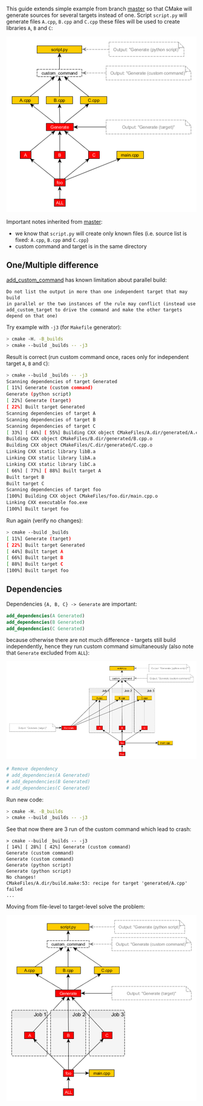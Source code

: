 This guide extends simple example from branch [master][1] so that CMake will generate sources for several targets instead of one. Script `script.py` will generate files `A.cpp`, `B.cpp` and `C.cpp` these files will be used to create libraries `A`, `B` and `C`:

![multiple][2]

Important notes inherited from [master][1]:
* we know that `script.py` will create only known files (i.e. source list is fixed: `A.cpp`, `B.cpp` and `C.cpp`)
* custom command and target is in the same directory

## One/Multiple difference

[add_custom_command][3] has known limitation about parallel build:
```
Do not list the output in more than one independent target that may build
in parallel or the two instances of the rule may conflict (instead use
add_custom_target to drive the command and make the other targets depend on that one)
```

Try example with `-j3` (for `Makefile` generator):
```bash
> cmake -H. -B_builds
> cmake --build _builds -- -j3
```

Result is correct (run custom command once, races only for independent target `A`, `B` and `C`):
```bash
> cmake --build _builds -- -j3
Scanning dependencies of target Generated
[ 11%] Generate (custom command)
Generate (python script)
[ 22%] Generate (target)
[ 22%] Built target Generated
Scanning dependencies of target A
Scanning dependencies of target B
Scanning dependencies of target C
[ 33%] [ 44%] [ 55%] Building CXX object CMakeFiles/A.dir/generated/A.cpp.o
Building CXX object CMakeFiles/B.dir/generated/B.cpp.o
Building CXX object CMakeFiles/C.dir/generated/C.cpp.o
Linking CXX static library libB.a
Linking CXX static library libA.a
Linking CXX static library libC.a
[ 66%] [ 77%] [ 88%] Built target A
Built target B
Built target C
Scanning dependencies of target foo
[100%] Building CXX object CMakeFiles/foo.dir/main.cpp.o
Linking CXX executable foo.exe
[100%] Built target foo
```

Run again (verify no changes):
```bash
> cmake --build _builds
[ 11%] Generate (target)
[ 22%] Built target Generated
[ 44%] Built target A
[ 66%] Built target B
[ 88%] Built target C
[100%] Built target foo
```

## Dependencies

Dependencies `{A, B, C} -> Generate` are important:

```cmake
add_dependencies(A Generated)
add_dependencies(B Generated)
add_dependencies(C Generated)
```

because otherwise there are not much difference - targets still build independently, hence they run custom command simultaneously (also note that `Generate` excluded from `ALL`):

![parallel][4]

```cmake
# Remove dependency
# add_dependencies(A Generated)
# add_dependencies(B Generated)
# add_dependencies(C Generated)
```

Run new code:
```bash
> cmake -H. -B_builds
> cmake --build _builds -- -j3
```

See that now there are 3 run of the custom command which lead to crash:
```
> cmake --build _builds -- -j3
[ 14%] [ 28%] [ 42%] Generate (custom command)
Generate (custom command)
Generate (custom command)
Generate (python script)
Generate (python script)
No changes!
CMakeFiles/A.dir/build.make:53: recipe for target 'generated/A.cpp' failed
...
```

Moving from file-level to target-level solve the problem:

![target-level][5]

[1]: https://github.com/forexample/generate-known/tree/master
[2]: https://raw.githubusercontent.com/forexample/generate-known/multiple/diagrams/multiple.png
[3]: http://www.cmake.org/cmake/help/v3.0/command/add_custom_command.html
[4]: https://raw.githubusercontent.com/forexample/generate-known/multiple/diagrams/parallel.png
[5]: https://raw.githubusercontent.com/forexample/generate-known/multiple/diagrams/target-level.png
